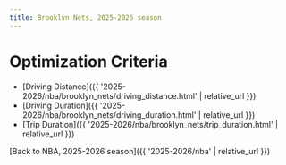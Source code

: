 ```yaml
---
title: Brooklyn Nets, 2025-2026 season
---
```


# Optimization Criteria
- [Driving Distance]({{ '2025-2026/nba/brooklyn_nets/driving_distance.html' | relative_url }})
- [Driving Duration]({{ '2025-2026/nba/brooklyn_nets/driving_duration.html' | relative_url }})
- [Trip Duration]({{ '2025-2026/nba/brooklyn_nets/trip_duration.html' | relative_url }})

[Back to NBA, 2025-2026 season]({{ '2025-2026/nba' | relative_url }})
